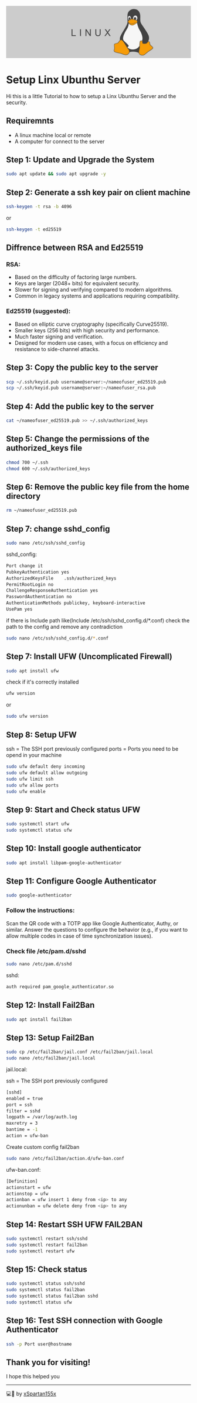 ![](./assets/img/header.jpg)

# Setup Linx Ubunthu Server 

Hi this is a little Tutorial to how to setup a Linx Ubunthu Server and the security.

## Requiremnts 

- A linux machine local or remote
- A computer for connect to the server

## Step 1: Update and Upgrade the System

```sh 
sudo apt update && sudo apt upgrade -y 
```

## Step 2: Generate a ssh key pair on client machine

```sh
ssh-keygen -t rsa -b 4096
```
or

```sh
ssh-keygen -t ed25519
```
## Diffrence between RSA and Ed25519

### RSA:

- Based on the difficulty of factoring large numbers.
- Keys are larger (2048+ bits) for equivalent security.
- Slower for signing and verifying compared to modern algorithms.
- Common in legacy systems and applications requiring compatibility.
### Ed25519 (suggested):

- Based on elliptic curve cryptography (specifically Curve25519).
- Smaller keys (256 bits) with high security and performance.
- Much faster signing and verification.
- Designed for modern use cases, with a focus on efficiency and resistance to side-channel attacks.

## Step 3: Copy the public key to the server

```sh
scp ~/.ssh/keyid.pub username@server:~/nameofuser_ed25519.pub
scp ~/.ssh/keyid.pub username@server:~/nameofuser_rsa.pub

```

## Step 4: Add the public key to the server

``` sh
cat ~/nameofuser_ed25519.pub >> ~/.ssh/authorized_keys
```

## Step 5: Change the permissions of the authorized_keys file

```sh
chmod 700 ~/.ssh
chmod 600 ~/.ssh/authorized_keys
```

## Step 6: Remove the public key file from the home directory

```sh
rm ~/nameofuser_ed25519.pub
```
## Step 7: change sshd_config

```sh
sudo nano /etc/ssh/sshd_config
```
sshd_config:

```sh
Port change it
PubkeyAuthentication yes
AuthorizedKeysFile    .ssh/authorized_keys
PermitRootLogin no
ChallengeResponseAuthentication yes
PasswordAuthentication no
AuthenticationMethods publickey, keyboard-interactive
UsePam yes
```

if there is Include path like(Include /etc/ssh/sshd_config.d/*.conf)
check the path to the config and remove any contradiction

```sh
sudo nano /etc/ssh/sshd_config.d/*.conf
```

## Step 7: Install UFW (Uncomplicated Firewall)

```sh
sudo apt install ufw
```
check if it's correctly installed 

```sh
ufw version
```
or

```sh
sudo ufw version
```
## Step 8: Setup UFW

ssh = The SSH port previously configured
ports = Ports you need to be opend in your machine

```sh
sudo ufw default deny incoming
sudo ufw default allow outgoing
sudo ufw limit ssh
sudo ufw allow ports
sudo ufw enable
```

## Step 9: Start and Check status UFW

```sh
sudo systemctl start ufw
sudo systemctl status ufw
```
## Step 10: Install google authenticator

```sh
sudo apt install libpam-google-authenticator
```

## Step 11: Configure Google Authenticator

```sh
sudo google-authenticator
```
### Follow the instructions:

Scan the QR code with a TOTP app like Google Authenticator, Authy, or similar.
Answer the questions to configure the behavior (e.g., if you want to allow multiple codes in case of time synchronization issues).

### Check file /etc/pam.d/sshd

```sh
sudo nano /etc/pam.d/sshd
```

sshd: 

```sh
auth required pam_google_authenticator.so
```

## Step 12: Install Fail2Ban

```sh
sudo apt install fail2ban
```
## Step 13: Setup Fail2Ban

```sh
sudo cp /etc/fail2ban/jail.conf /etc/fail2ban/jail.local
sudo nano /etc/fail2ban/jail.local
```
jail.local: 

ssh = The SSH port previously configured

```sh
[sshd]
enabled = true
port = ssh
filter = sshd
logpath = /var/log/auth.log
maxretry = 3
bantime = -1
action = ufw-ban
```
Create custom config fail2ban

```sh
sudo nano /etc/fail2ban/action.d/ufw-ban.conf
```

ufw-ban.conf:

```sh
[Definition]
actionstart = ufw
actionstop = ufw
actionban = ufw insert 1 deny from <ip> to any
actionunban = ufw delete deny from <ip> to any
```

## Step 14: Restart SSH UFW FAIL2BAN

```sh
sudo systemctl restart ssh/sshd
sudo systemctl restart fail2ban
sudo systemctl restart ufw
```

## Step 15: Check status

```sh
sudo systemctl status ssh/sshd
sudo systemctl status fail2ban
sudo systemctl status fail2ban sshd
sudo systemctl status ufw
```

## Step 16: Test SSH connection with Google Authenticator

```sh
ssh -p Port user@hostname
```

## Thank you for visiting!

I hope this helped you

___

💻💖 by [xSpartan155x](https://github.com/xSpartan155x)
